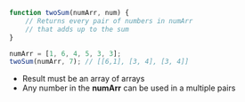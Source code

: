 ```js
function twoSum(numArr, num) {
    // Returns every pair of numbers in numArr
    // that adds up to the sum
}

numArr = [1, 6, 4, 5, 3, 3];
twoSum(numArr, 7); // [[6,1], [3, 4], [3, 4]]
```
- Result must be an array of arrays
- Any number in the **numArr** can be used in a multiple pairs
